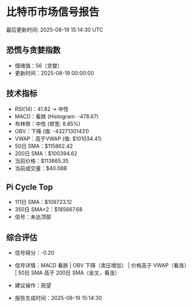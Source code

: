 # 比特币市场信号报告

最后更新时间: 2025-08-19 15:14:30 UTC

## 恐慌与贪婪指数
- 情绪值：56（贪婪）
- 更新时间：2025-08-19 00:00:00

## 技术指标
- RSI(14)：41.82 → 中性
- MACD：看跌 (Histogram: -478.67)
- 布林带：中性 (带宽: 8.85%)
- OBV：下降 (值: -43271301431)
- VWAP：高于VWAP (值: $101034.41)
- 50日 SMA：$115862.42
- 200日 SMA：$100394.62
- 当前价格：$113665.35
- 当前成交量：$40.08B

## Pi Cycle Top
- 111日 SMA：$109723.12
- 350日 SMA×2：$185667.68
- 信号：未达顶部

## 综合评估
- 信号得分：-0.20
- 信号详情：MACD 看跌 | OBV 下降（卖压增加） | 价格高于 VWAP（看涨） | 50日 SMA 高于 200日 SMA（金叉，看涨）
- 建议操作：观望

- 报告生成时间：2025-08-19 15:14:30